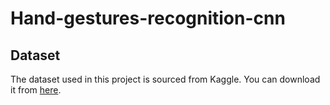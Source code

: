 # Hand-gestures-recognition-cnn

## Dataset
The dataset used in this project is sourced from Kaggle. You can download it from [here](https://www.kaggle.com/datasets/grassknoted/asl-alphabet).
